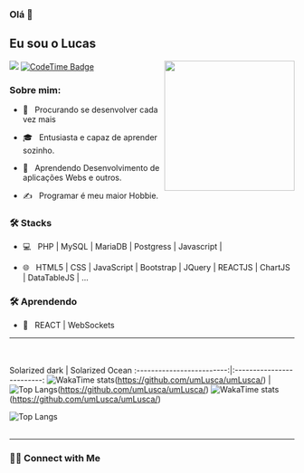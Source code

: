 ### Olá 👋<h2> Eu sou o Lucas</h2>

<img align='right' src="https://media.giphy.com/media/M9gbBd9nbDrOTu1Mqx/giphy.gif" width="230">

![](https://komarev.com/ghpvc/?username=umLusca)
[![CodeTime Badge](https://img.shields.io/endpoint?style=flat&color=039&url=https%3A%2F%2Fapi.codetime.dev%2Fshield%3Fid%3D30825%26project%3D%26in=0)](https://github.com/umLusca/umLusca/)
<h3> Sobre mim: </h3>



- 🤔 &nbsp; Procurando se desenvolver cada vez mais

- 🎓 &nbsp; Entusiasta e capaz de aprender sozinho.

- 🌱 &nbsp; Aprendendo Desenvolvimento de aplicações Webs e outros.

- ✍️ &nbsp; Programar é meu maior Hobbie.



<h3>🛠 Stacks</h3>



- 💻 &nbsp; PHP | MySQL | MariaDB | Postgress | Javascript | 

- 🌐 &nbsp; HTML5 | CSS | JavaScript | Bootstrap | JQuery | REACTJS | ChartJS | DataTableJS | ...




<h3>🛠 Aprendendo</h3>

- 🔧 &nbsp; REACT | WebSockets

<hr>



<br/><br/>
Solarized dark             |  Solarized Ocean
:-------------------------:|:-------------------------:
![WakaTime stats](https://github-readme-stats.vercel.app/api?username=umLusca&show_icons=true&theme=transparent)(https://github.com/umLusca/umLusca/) | ![Top Langs](https://github-readme-stats.vercel.app/api/top-langs/?username=umLusca&layout=compact&theme=transparent)(https://github.com/umLusca/umLusca/)
![WakaTime stats](https://github-readme-stats.vercel.app/api?username=umLusca&show_icons=true&theme=transparent)(https://github.com/umLusca/umLusca/)


![Top Langs](https://github-readme-stats.vercel.app/api/top-langs/?username=umLusca&layout=compact&theme=transparent)
<br><br>


<hr>

<h3> 🤝🏻 Connect with Me </h3>

<br>
